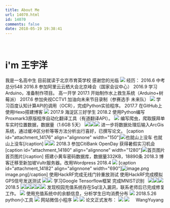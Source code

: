 ```yaml
---
title: About Me
url: 14070.html
id: 14070
comments: false
date: 2018-05-19 19:38:41
---
```


 

i'm 王宇洋
=======

我是一名高中生 目前就读于北京市育英学校 感谢您的光临 ![](http://blog.echo.cool/wp-content/uploads/2018/05/about-me-26.jpg) 经历： 2016.6 中考 总分548 2016.8 参加阿里云云栖大会北京峰会（国家会议中心） 2016.9 学习Arduino，准备制作项目。 高一开学 2017.1 开始制作水上救生系统（Arduino+树莓派） 2017.6 参加央视CCTV1 加油向未来节目录制（参赛选手 未来队） ![](http://blog.echo.cool/wp-content/uploads/2018/05/about-me-27.jpg) 学习百度认知计算API的调用（OCR），完成Python实验程序。 2017.7 在GitHub上使用Hexo搭建博客 ![](http://blog.echo.cool/wp-content/uploads/2018/05/about-me-28.jpg) 2017.9 海淀区三好学生 2018.2 使用Python编写Proxmark3原版程序自动化翻译工具（有道翻译API）。 ![](http://blog.echo.cool/wp-content/uploads/2018/05/about-me-29.jpg) 编写爬虫，爬取膜拜单车实时位置数据，数据量（1.6GB 5天） ![](http://blog.echo.cool/wp-content/uploads/2018/05/about-me-24.png)![](http://blog.echo.cool/wp-content/uploads/2018/05/about-me-25.png)![](http://blog.echo.cool/wp-content/uploads/2018/05/about-me-26.png) 进一步将数据处理后输入ArcGis系统，通过缓冲区分析等等方法分析出行喜好，已撰写论文。 \[caption id="attachment_14176" align="alignnone" width="150"\]![也就山上没车](http://blog.echo.cool/wp-content/uploads/2018/05/about-me-30.jpg) 也就山上没车\[/caption\] ![](http://blog.echo.cool/wp-content/uploads/2018/05/about-me-27.png)![](http://blog.echo.cool/wp-content/uploads/2018/05/about-me-28.png) 2018.3 参加CitiBank OpenDay 获得暑假实习机会 \[caption id="attachment_14180" align="alignnone" width="1280"\]![首页图片](http://blog.echo.cool/wp-content/uploads/2018/05/about-me-31.jpg) 首页图片\[/caption\] 搭建小黄车密码数据库，数据量332KB，18890条 2018.3 博客迁移至新加坡Vultr服务器。改用Wordpress 2018.4 ![](http://blog.echo.cool/wp-content/uploads/2018/05/about-me-32.jpg) \[caption id="attachment_14182" align="alignnone" width="690"\]![image.png](http://blog.echo.cool/wp-content/uploads/2018/05/about-me-33.jpg) image.png\[/caption\] 使用HackRF完成无线门铃重放测试 使用HackRF完成模拟GPS信号发送测试 ![](http://blog.echo.cool/wp-content/uploads/2018/05/about-me-29.png)![](http://blog.echo.cool/wp-content/uploads/2018/05/about-me-30.png) 学习Google Tensorflow框架 完成MNIST识别   ![](http://blog.echo.cool/wp-content/uploads/2018/05/about-me-31.png)![](http://blog.echo.cool/wp-content/uploads/2018/05/about-me-32.png)![](http://blog.echo.cool/wp-content/uploads/2018/05/about-me-33.png) 2018.5 ![](http://blog.echo.cool/wp-content/uploads/2018/05/about-me-34.jpg)![](http://blog.echo.cool/wp-content/uploads/2018/05/about-me-35.jpg)![](http://blog.echo.cool/wp-content/uploads/2018/05/about-me-36.jpg)![](http://blog.echo.cool/wp-content/uploads/2018/05/about-me-37.jpg)![](http://blog.echo.cool/wp-content/uploads/2018/05/about-me-38.jpg) 发现校园充值系统存在Sql注入漏洞，联系老师后已完成修复工作。 ![](http://blog.echo.cool/wp-content/uploads/2018/05/about-me-39.jpg) 使用充值系统中的余额信息，分析学生日均消费分布 ![](http://blog.echo.cool/wp-content/uploads/2018/05/about-me-34.png) 2018.5.26 python小工具 ![](http://blog.echo.cool/wp-content/uploads/2018/05/Screenshot-7.png) 网站微信小程序 ![](http://blog.echo.cool/wp-content/uploads/2018/05/Screenshot_20180521-172413.png) ![](http://blog.echo.cool/wp-content/uploads/2018/05/Screenshot_20180519-215409.png) 论文正式发布： ![](http://blog.echo.cool/wp-content/uploads/2018/05/MVIMG_20180526_132150-01-1.jpeg) ![](http://blog.echo.cool/wp-content/uploads/2018/05/MVIMG_20180526_132146-01-1.jpeg)     WangYuyang